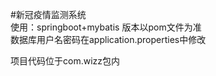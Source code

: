 #新冠疫情监测系统  
使用：springboot+mybatis
版本以pom文件为准  
数据库用户名密码在application.properties中修改 

项目代码位于com.wizz包内 
